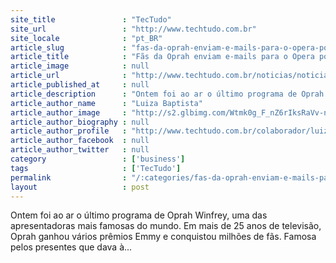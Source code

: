 ```yaml
---
site_title               : "TecTudo"
site_url                 : "http://www.techtudo.com.br"
site_locale              : "pt_BR"
article_slug             : "fas-da-oprah-enviam-e-mails-para-o-opera-por-engano"
article_title            : "Fãs da Oprah enviam e-mails para o Opera por engano"
article_image            : null
article_url              : "http://www.techtudo.com.br/noticias/noticia/2011/05/fas-da-oprah-enviam-e-mails-para-o-opera-por-engano.html"
article_published_at     : null
article_description      : "Ontem foi ao ar o último programa de Oprah Winfrey, uma das apresentadoras mais famosas do mundo. Em mais de 25 anos de televisão, Oprah ganhou vários prêmios Emmy e conquistou milhões de fãs. Famosa pelos presentes que dava à..."
article_author_name      : "Luiza Baptista"
article_author_image     : "http://s2.glbimg.com/Wtmk0g_F_nZ6rIksRaVv-nnoWFk=/30x30/s2.glbimg.com/qihvXqXRQ5Vgvz_TjsAn3BUkeR8=/140x140/s.glbimg.com/po/tt2/f/original/2013/11/12/luiza.jpg"
article_author_biography : null
article_author_profile   : "http://www.techtudo.com.br/colaborador/luiza-baptista.html"
article_author_facebook  : null
article_author_twitter   : null
category                 : ['business']
tags                     : ['TecTudo']
permalink                : "/:categories/fas-da-oprah-enviam-e-mails-para-o-opera-por-engano/"
layout                   : post
---
```


Ontem foi ao ar o último programa de Oprah Winfrey, uma das apresentadoras mais famosas do mundo. Em mais de 25 anos de televisão, Oprah ganhou vários prêmios Emmy e conquistou milhões de fãs. Famosa pelos presentes que dava à...
